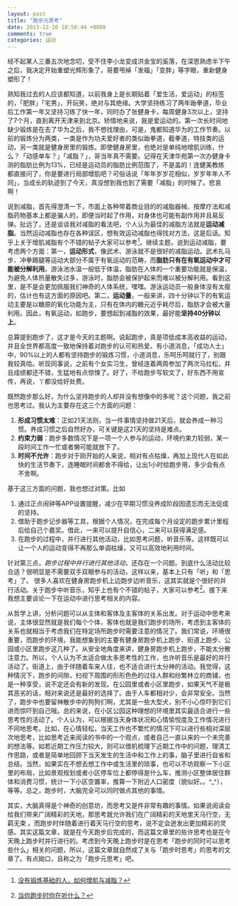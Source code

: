 ```yaml
---
layout: post
title: "跑步元思考"
date: 2013-12-26 18:58:44 +0800
comments: true
categories: 运动   
---
```

经不起某人三番五次地念叨，受不住李小龙变成洪金宝的奚落，在深思熟虑半下午之后，我决定开始重塑光辉形象了，哥要甩掉「发福」「变胖」等字眼，重新健身塑形了！  

熟知我过去的人应该都知道，以前我身上是长期贴着「爱生活，爱运动」的标签的，「肥胖」「宅男」，开玩笑，绝对与其绝缘。大学坚持练习了两年跆拳道，毕业后工作第一年又坚持习练了快一年，同时办了张健身卡，每周健身3次以上，坚持了7个月，直到离开天津来到北京。矫情地来说，我是爱运动的。第一次长时间地缺少锻炼是在去了华为之后，我不想找理由，可是，鬼都知道华为的工作节奏。以前的锻炼分为两类，一类是作为功夫爱好者的类似跆拳道，截拳道，特技类的运动，另一类就是健身房里的锻炼。即使健身房里，也绝对是单纯地增肌训练，什么？「动感单车？」「减脂？」，哥当年真不需要。记得在天津华苑第一次办健身卡测的脂肪比例为13%，已经是运动员的脂肪比例范围了，不是盖的！连健美教练都直接问了，你是要进行局部增肌吧？可俗话说「年年岁岁花相似，岁岁年年人不同」，当成长的轨迹到了今天，真没想到我也到了需要「减脂」的时候了。悲哀啊！

说到减脂，首先得澄清一下，市面上各种带着商业目的的减脂器械、按摩疗法和减脂药物基本上都是骗人的，即便当时起了作用，对身体也可能有副作用并且易反弹。扯远了，还是谈谈我对减脂的看法吧，个人认为最佳的减脂方法就是**运动减脂**。当然运动减脂也存在各种误区，想有效运动减脂也得找对方法，这是后话。知乎上关于增肌减脂有个不错的帖子大家可以参考[^1]。继续主题，说到运动减脂，要考虑两个方面：第一，**运动形式**，像武术、游泳就不是很好的减脂运动。武术扎马步、冲拳踢腿等运动大部分不属于有氧运动的范畴，而**脂肪只有在有氧运动中才可能被分解利用**。游泳池水温一般低于体温，脂肪在人体的一个重要功能就是保温，为避免人体热量散失过多，游泳时，脂肪会被保护起来而难以被分解利用。看到这里，是不是会更加佩服我们神奇的人体系统，嘿嘿。游泳运动员一般身体没有太瘦的，估计也有这方面的原因吧。第二，**运动量**，一般来讲，四十分钟以下的有氧运动主要是以糖原的氧化功能为主，只有在体内的糖元近乎耗尽后，脂肪才会被大量利用。因此，有氧运动，如跑步，要想起到减脂的效果，最好能**坚持40分钟以上**。

总算提到跑步了，这才是今天的主题啊。说起跑步，真是项低成本高收益的运动，并且全世界都高度一致地保持着对跑步的认可和热爱。有小道消息，「成功人士」中，90%以上的人都有坚持跑步的锻炼习惯，小道消息，乐呵乐呵就行了，别跟我较真哈。听现同事说，之前有个女实习生，曾经连着两周参加了两次马拉松，并且成绩都还不错，生猛地有点惊悚了。好了，不给跑步写软文了，好东西不用宣传，再说，丫都没给好处费。

既然跑步那么好，为什么坚持跑步的人却并没有想像中的多呢？这个问题，我之前也思考过。我认为主要存在这三个方面的问题：
 
1. **形成习惯太难**：正如21天法则，当一件事情坚持做21天后，就会养成一种习惯。养成习惯之后自然好办，可关键是这21天的坚持是难点。
2. **约束力弱**：跑步多数情况下是一项一个人参与的运动，环境约束力较弱，某一段时间工作一忙或者懒可能就放下了。
3. **时间不允许**：跑步对于刚开始的人来说，相对有点枯燥，再加上现代人在如此快的生活节奏下，连睡眠时间都舍不得给，让出1小时给跑步用，多少会有点不舍啊。

基于这三方面的问题，我也想过对策。比如

1. 通过正点闹钟等APP设置提醒，减少在早期习惯没养成阶段因遗忘而无法促成的坚持。
2. 借助于跑步记步器等工具，根据个人情况，在完成每个月设定的跑步累计里程后给自己个嘉奖。借此，一来可以提升自信心，二来可以获得满足感。
3. 在跑步的过程中，并行进行其他活动，比如思考问题，听音乐等。这样既可以让一个人的运动变得不再那么单调枯燥，又可以高效地利用时间。

针对第三点，*跑步过程中并行进行其他活动*，还存在一个问题。到底什么活动比较合适？很明显是不需要双手双眼参与的活动，这样以来，基本上只有「听」和「思考」了。 很多人喜欢在健身房跑步机上边跑步边听音乐，这其实就是个很好的并行活动。关于跑步中听音乐，知乎上也有个不错的帖子，大家可以参考[^2]。接下来我想主要谈论一下在运动中进行思考相关的内容。

从哲学上讲，分析问题可以从主体和客体及主客体的关系出发。对于运动中思考来说，主体很显然就是我们每个个体，客体也就是我们跑步的场所，考虑到主客体的关系也就相当于考虑我们在特定场所跑步时需要注意的情况了。我们常说，环境很重要，而跑步的环境，我能想象到的主要有健身房跑步机上跑步、街道上跑步、公园或小区里跑步这几种了。从安全地角度来讲，健身房跑步机上跑步，不能太分散注意力。所以，个人认为不太适合做太多思考性的工作，也许听音乐是最好的并行活动了。街道上，由于伴随着车来人往，也不适合进行太分神的活动。我觉得，这种情况下，跑步的间隙，扫视下周围的形形色色的过往人群和纷繁林立的商铺，也是一种享受，说不定还会有新的发现。在公园里或者小区里跑步，如果天气不是极其恶劣的话，相对来说还是最好的选择了。由于人车都相对少，会非常安全。当然了，跑步中也要留神散步中的狗狗们啊，尤其是一些大型犬，别不小心惊吓到它们进而惊吓到自己哦。总的来说，在小区公园这种理想的环境里其实最适合进行一些思考性的活动了。个人认为，可以根据当天身体状况和心情愉悦度及工作情况进行不同地思考。比如，在心情轻松，当天工作也不繁忙的情况下可以进行些相对深层次地思考，比如思考近来阅读的书中的一个观点，或者自己一直以来的一个未完善的想法等。如若近期工作压力较大，则可以借机梳理下近期工作中的问题，理清工作思路，或者是简单地回顾下当天发生的生活中和工作上的事，脑子里进行自省和总结。当然，如果实在不想去想工作中或生活里的琐事，也可以不坊观察一下小区里的布局，比如景观规划或者小区停车位上都停得是什么车，推测小区整体居住群体和消费习惯，统计一下小区空置率，推算一下附近人口密度（貌似好。。^_^），等等。总之，跑步时，大脑完全可以同时做点其他的事情。

其实，大脑真得是个神奇的创意坊，而思考又是件非常有趣的事情。如果说阅读会给我们带来广阔精彩的天地，那思考就允许我们在广阔精彩的天地里天马行空，无羁无束 。而跑步时伴随着进行着天马行空的思考，说不定会迸发出更加精彩的灵感。其实这篇文章，就是在今天跑步后完成的，而这篇文章里的些许思考也是在今天晚上跑步时并行进行的。考虑到今天晚上跑步时是在思考「跑步的同时可以思考些什么」相关的问题，所以，这篇文章就自然成了关与「跑步时思考」的思考的文章了。有点拗口，且称之为「跑步元思考」吧。


[^1]: [没有锻炼基础的人，如何增肌与减脂？](http://www.zhihu.com/question/20687290/answer/15853608)

[^2]: [当你跑步时你在听什么？](http://www.zhihu.com/question/21640344)
